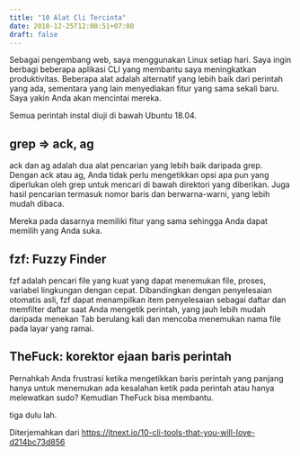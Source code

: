 ```yaml
---
title: "10 Alat Cli Tercinta"
date: 2018-12-25T12:00:51+07:00
draft: false
---
```


Sebagai pengembang web, saya menggunakan Linux setiap hari. Saya ingin berbagi beberapa aplikasi CLI yang membantu saya meningkatkan produktivitas. Beberapa alat adalah alternatif yang lebih baik dari perintah yang ada, sementara yang lain menyediakan fitur yang sama sekali baru. Saya yakin Anda akan mencintai mereka.

Semua perintah instal diuji di bawah Ubuntu 18.04.

## grep => ack, ag
ack dan ag adalah dua alat pencarian yang lebih baik daripada grep. Dengan ack atau ag, Anda tidak perlu mengetikkan opsi apa pun yang diperlukan oleh grep untuk mencari di bawah direktori yang diberikan. Juga hasil pencarian termasuk nomor baris dan berwarna-warni, yang lebih mudah dibaca.

Mereka pada dasarnya memiliki fitur yang sama sehingga Anda dapat memilih yang Anda suka.

## fzf: Fuzzy Finder
fzf adalah pencari file yang kuat yang dapat menemukan file, proses, variabel lingkungan dengan cepat. Dibandingkan dengan penyelesaian otomatis asli, fzf dapat menampilkan item penyelesaian sebagai daftar dan memfilter daftar saat Anda mengetik perintah, yang jauh lebih mudah daripada menekan Tab berulang kali dan mencoba menemukan nama file pada layar yang ramai.

## TheFuck: korektor ejaan baris perintah
Pernahkah Anda frustrasi ketika mengetikkan baris perintah yang panjang hanya untuk menemukan ada kesalahan ketik pada perintah atau hanya melewatkan sudo? Kemudian TheFuck bisa membantu.

tiga dulu lah.

Diterjemahkan dari https://itnext.io/10-cli-tools-that-you-will-love-d214bc73d856
